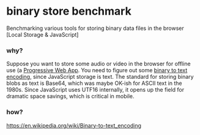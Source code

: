 # binary store benchmark
Benchmarking various tools for storing binary data files in the browser [Local Storage & JavaScript]

### why?
Suppose you want to store some audio or video in the browser for offline use (a [Progressive Web App](https://developers.google.com/web/progressive-web-apps/). You need to figure out some [binary to text encoding](https://en.wikipedia.org/wiki/Binary-to-text_encoding), since JavaScript storage is text.  The standard for storing binary blobs as text is Base64, which was maybe OK-ish for ASCII text in the 1980s. Since JavaScript uses UTF16 internally, it opens up the field for dramatic space savings, which is critical in mobile.  

### how?

https://en.wikipedia.org/wiki/Binary-to-text_encoding
